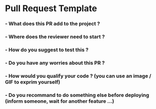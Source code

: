 # Pull Request Template 

### - What does this PR add to the project ?

### - Where does the reviewer need to start ?

### - How do you suggest to test this ? 

### - Do you have any worries about this PR ? 

### - How would you qualify your code ? (you can use an image / GIF to exprim yourself) 

### - Do you recommand to do something else before deploying (inform someone, wait for another feature ...) 

